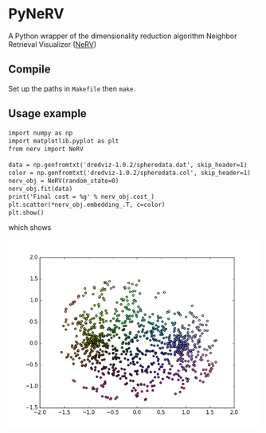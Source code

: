 # PyNeRV
A Python wrapper of the dimensionality reduction algorithm Neighbor Retrieval Visualizer ([NeRV](http://research.cs.aalto.fi/pml/software/dredviz/))

## Compile
Set up the paths in `Makefile` then `make`.

## Usage example

    import numpy as np
    import matplotlib.pyplot as plt
    from nerv import NeRV
    
    data = np.genfromtxt('dredviz-1.0.2/spheredata.dat', skip_header=1)
    color = np.genfromtxt('dredviz-1.0.2/spheredata.col', skip_header=1)
    nerv_obj = NeRV(random_state=0)
    nerv_obj.fit(data)
    print('Final cost = %g' % nerv_obj.cost_)
    plt.scatter(*nerv_obj.embedding_.T, c=color)
    plt.show()

which shows

![spheredata](https://raw.githubusercontent.com/ziyuang/pynerv/master/spheredata.png)
